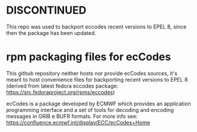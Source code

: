 # DISCONTINUED

This repo was used to backport eccodes recent versions to EPEL 8, since then the package has been updated.

# rpm packaging files for ecCodes

This github repository neither hosts nor provide ecCodes sources, it's meant to
host convenience files for backporting recent versions to EPEL 8
(derived from latest fedora eccodes package: https://src.fedoraproject.org/rpms/eccodes)

ecCodes is a package developed by ECMWF which provides an application
programming interface and a set of tools for decoding and encoding messages in
GRIB e BUFR formats. For more info see:
https://confluence.ecmwf.int/display/ECC/ecCodes+Home
